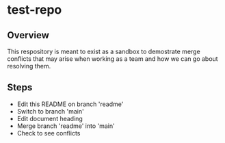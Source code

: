 # test-repo

## Overview

This respository is meant to exist as a sandbox to demostrate merge conflicts that may arise when working as a team and how we can go about resolving them.

## Steps

- Edit this README on branch 'readme'
- Switch to branch 'main'
- Edit document heading
- Merge branch 'readme' into 'main'
- Check to see conflicts
